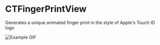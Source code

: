 CTFingerPrintView
=================

Generates a unique animated finger print in the style of Apple's Touch ID logo

![Example GIF](https://raw.github.com/Collect3/CTFingerPrintView/images/TouchID.gif)
